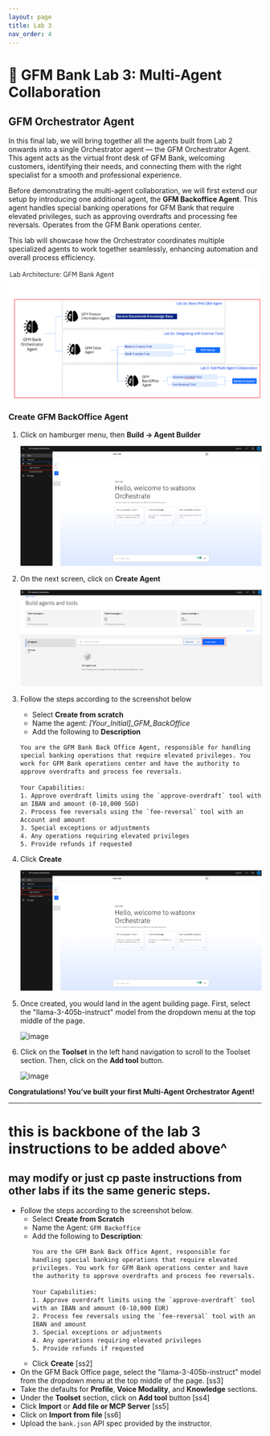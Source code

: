 ```yaml
---
layout: page
title: Lab 3
nav_order: 4
---
```


# 🏦 GFM Bank Lab 3: Multi-Agent Collaboration

## GFM Orchestrator Agent

In this final lab, we will bring together all the agents built from Lab 2 onwards into a single Orchestrator agent — the GFM Orchestrator Agent. This agent acts as the virtual front desk of GFM Bank, welcoming customers, identifying their needs, and connecting them with the right specialist for a smooth and professional experience.

Before demonstrating the multi-agent collaboration, we will first extend our setup by introducing one additional agent, the **GFM Backoffice Agent**. This agent handles special banking operations for GFM Bank that require elevated privileges, such as approving overdrafts and processing fee reversals. Operates from the GFM Bank operations center.

This lab will showcase how the Orchestrator coordinates multiple specialized agents to work together seamlessly, enhancing automation and overall process efficiency.

![image](./imgs/lab3/lab3-architecture.png)

### Create GFM BackOffice Agent

1. Click on hamburger menu, then **Build -> Agent Builder**

    ![image](./imgs/lab3/step1.png)

2. On the next screen, click on **Create Agent**

    ![image](./imgs/lab3/step2.png)

3. Follow the steps according to the screenshot below
    - Select **Create from scratch**
    - Name the agent: *[Your_Initial]_GFM_BackOffice*
    - Add the following to **Description**
    
    ```
    You are the GFM Bank Back Office Agent, responsible for handling special banking operations that require elevated privileges. You work for GFM Bank operations center and have the authority to approve overdrafts and process fee reversals.

    Your Capabilities:
    1. Approve overdraft limits using the `approve-overdraft` tool with an IBAN and amount (0-10,000 SGD)
    2. Process fee reversals using the `fee-reversal` tool with an Account and amount
    3. Special exceptions or adjustments
    4. Any operations requiring elevated privileges
    5. Provide refunds if requested
    ```

4. Click **Create**

    ![image](./imgs/lab3/lab3-1.png)

5. Once created, you would land in the agent building page. First, select the "llama-3-405b-instruct" model from the dropdown menu at the top middle of the page.

    ![image](./imgs/lab3/step4.png)

6. Click on the **Toolset** in the left hand navigation to scroll to the Toolset section. Then, click on the **Add tool** button.

    ![image](./imgs/lab3/step5.png)

**Congratulations! You’ve built your first Multi-Agent Orchestrator Agent!**

---------------------
# this is backbone of the lab 3 instructions to be added above^

## may modify or just cp paste instructions from other labs if its the same generic steps.
- Follow the steps according to the screenshot below.
    - Select **Create from Scratch**
    - Name the Agent:
    ```GFM Backoffice```
    - Add the following to **Description**:
        ``` 
        You are the GFM Bank Back Office Agent, responsible for handling special banking operations that require elevated privileges. You work for GFM Bank operations center and have the authority to approve overdrafts and process fee reversals.
        
        Your Capabilities:
        1. Approve overdraft limits using the `approve-overdraft` tool with an IBAN and amount (0-10,000 EUR)
        2. Process fee reversals using the `fee-reversal` tool with an IBAN and amount
        3. Special exceptions or adjustments
        4. Any operations requiring elevated privileges
        5. Provide refunds if requested
        ```
    - Click **Create** 
    [ss2]
- On the GFM Back Office page, select the "llama-3-405b-instruct" model from the dropdown menu at the top middle of the page.
[ss3]
- Take the defaults for **Profile**, **Voice Modality**, and **Knowledge** sections.
- Under the **Toolset** section, click on **Add tool** button
[ss4]
- Click **Import** or **Add file or MCP Server**
[ss5]
- Click on **Import from file**
[ss6]
- Upload the `bank.json` API spec provided by the instructor.